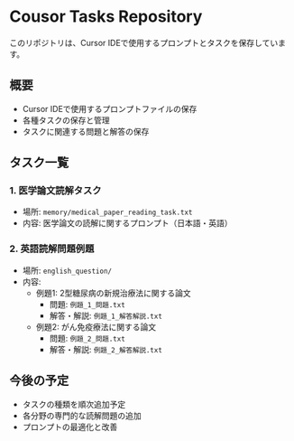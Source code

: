 # Cousor Tasks Repository

このリポジトリは、Cursor IDEで使用するプロンプトとタスクを保存しています。

## 概要

- Cursor IDEで使用するプロンプトファイルの保存
- 各種タスクの保存と管理
- タスクに関連する問題と解答の保存

## タスク一覧

### 1. 医学論文読解タスク
- 場所: `memory/medical_paper_reading_task.txt`
- 内容: 医学論文の読解に関するプロンプト（日本語・英語）

### 2. 英語読解問題例題
- 場所: `english_question/`
- 内容:
  - 例題1: 2型糖尿病の新規治療法に関する論文
    - 問題: `例題_1_問題.txt`
    - 解答・解説: `例題_1_解答解説.txt`
  - 例題2: がん免疫療法に関する論文
    - 問題: `例題_2_問題.txt`
    - 解答・解説: `例題_2_解答解説.txt`

## 今後の予定

- タスクの種類を順次追加予定
- 各分野の専門的な読解問題の追加
- プロンプトの最適化と改善 